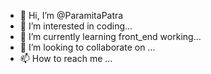 - 👋 Hi, I’m @ParamitaPatra
- 👀 I’m interested in  coding...
- 🌱 I’m currently learning front_end working...
- 💞️ I’m looking to collaborate on ...
- 📫 How to reach me ...

<!---
ParamitaPatra/ParamitaPatra is a ✨ special ✨ repository because its `README.md` (this file) appears on your GitHub profile.
You can click the Preview link to take a look at your changes.
--->
